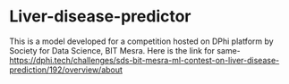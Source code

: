 # Liver-disease-predictor

This is a model developed for a competition hosted on DPhi platform by Society for Data Science, BIT Mesra. 
Here is the link for same-https://dphi.tech/challenges/sds-bit-mesra-ml-contest-on-liver-disease-prediction/192/overview/about
